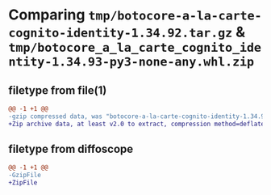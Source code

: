 # Comparing `tmp/botocore-a-la-carte-cognito-identity-1.34.92.tar.gz` & `tmp/botocore_a_la_carte_cognito_identity-1.34.93-py3-none-any.whl.zip`

## filetype from file(1)

```diff
@@ -1 +1 @@
-gzip compressed data, was "botocore-a-la-carte-cognito-identity-1.34.92.tar", last modified: Fri Apr 26 01:01:21 2024, max compression
+Zip archive data, at least v2.0 to extract, compression method=deflate
```

## filetype from diffoscope

```diff
@@ -1 +1 @@
-GzipFile
+ZipFile
```

